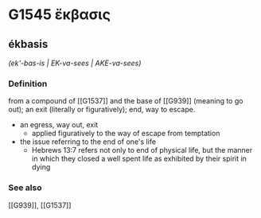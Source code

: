 # G1545 ἔκβασις

## ékbasis

_(ek'-bas-is | EK-va-sees | AKE-va-sees)_

### Definition

from a compound of [[G1537]] and the base of [[G939]] (meaning to go out); an exit (literally or figuratively); end, way to escape.

- an egress, way out, exit
  - applied figuratively to the way of escape from temptation
- the issue referring to the end of one's life
  - Hebrews 13:7 refers not only to end of physical life, but the manner in which they closed a well spent life as exhibited by their spirit in dying

### See also

[[G939]], [[G1537]]

